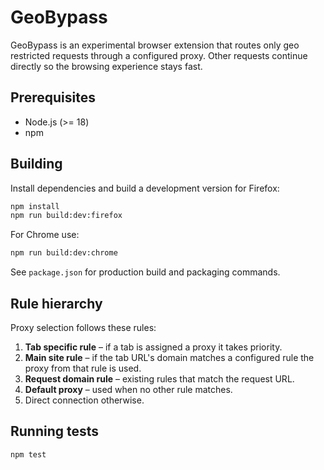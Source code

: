 # GeoBypass

GeoBypass is an experimental browser extension that routes only geo restricted requests through a configured proxy.  Other requests continue directly so the browsing experience stays fast.

## Prerequisites

* Node.js (>= 18)
* npm

## Building

Install dependencies and build a development version for Firefox:

```bash
npm install
npm run build:dev:firefox
```

For Chrome use:

```bash
npm run build:dev:chrome
```

See `package.json` for production build and packaging commands.

## Rule hierarchy

Proxy selection follows these rules:

1. **Tab specific rule** – if a tab is assigned a proxy it takes priority.
2. **Main site rule** – if the tab URL's domain matches a configured rule the proxy from that rule is used.
3. **Request domain rule** – existing rules that match the request URL.
4. **Default proxy** – used when no other rule matches.
5. Direct connection otherwise.

## Running tests

```bash
npm test
```
